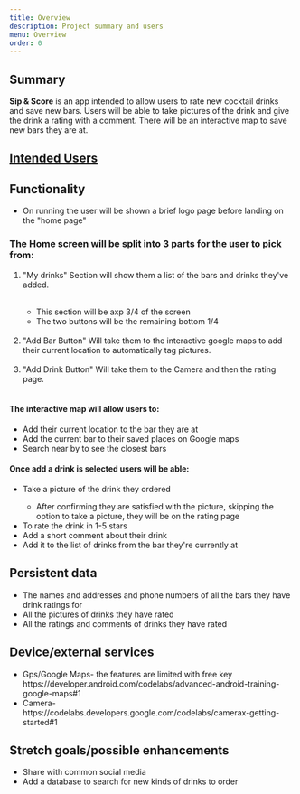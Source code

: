 ```yaml
---
title: Overview
description: Project summary and users
menu: Overview
order: 0
---
```

## Summary

**Sip & Score** is an app intended to allow users to rate new cocktail drinks and save new bars.
Users will be able to take pictures of the drink and give the drink a rating with a comment. There
will be an interactive map to save new bars they are at.

## <a href="User Stories">Intended Users</a>

## Functionality

<ul>

  <li>On running the user will be shown a brief logo page before landing on the "home page"</li>

</ul>

### The Home screen will be split into 3 parts for the user to pick from:

<ol>

  <li>"My drinks" Section will show them a list of the bars and drinks they've added.</li><br>

<ul>
    <li>This section will be axp 3/4 of the screen</li>
    <li>The two buttons will be the remaining bottom 1/4</li><br>
</ul>

  <li>"Add Bar Button" Will take them to the interactive google maps to add their current location
to automatically tag pictures.</li><br>

  <li>"Add Drink Button" Will take them to the Camera and then the rating page.</li><br>

</ol>

#### The interactive map will allow users to:

<ul>

  <li>Add their current location to the bar they are at</li>
  <li>Add the current bar to their saved places on Google maps</li>
  <li>Search near by to see the closest bars</li>

</ul>

#### Once add a drink is selected users will be able:

<ul>

  <li>Take a picture of the drink they ordered</li>

<ul>
    <li>After confirming they are satisfied with the picture, 
        skipping the option to take a picture, they will be on the rating page</li>
</ul>

  <li>To rate the drink in 1-5 stars</li>
  <li>Add a short comment about their drink</li>
  <li>Add it to the list of drinks from the bar they're currently at</li>

</ul>

## Persistent data

<ul>

  <li>The names and addresses and phone numbers of all the bars they have drink ratings for</li>
  <li>All the pictures of drinks they have rated</li>
  <li>All the ratings and comments of drinks they have rated</li>

</ul>

## Device/external services

<ul>

  <li>Gps/Google Maps- the features are limited with free key</li> 
<href>https://developer.android.com/codelabs/advanced-android-training-google-maps#1</href>
<br>
  <li>Camera-</li>
<href>https://codelabs.developers.google.com/codelabs/camerax-getting-started#1</href>





</ul>

## Stretch goals/possible enhancements

<ul>

  <li>Share with common social media</li>
  <li>Add a database to search for new kinds of drinks to order</li>

</ul>